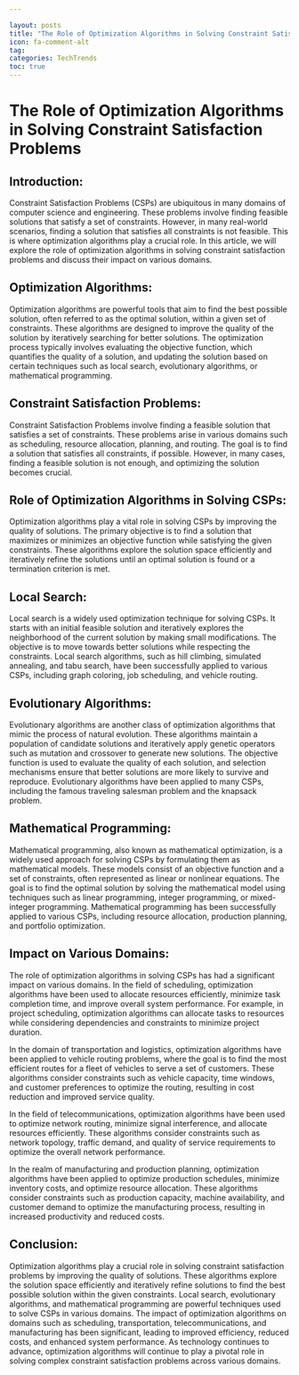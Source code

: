 ```yaml
---

layout: posts
title: "The Role of Optimization Algorithms in Solving Constraint Satisfaction Problems"
icon: fa-comment-alt
tag:      
categories: TechTrends
toc: true
---
```




# The Role of Optimization Algorithms in Solving Constraint Satisfaction Problems

## Introduction:
Constraint Satisfaction Problems (CSPs) are ubiquitous in many domains of computer science and engineering. These problems involve finding feasible solutions that satisfy a set of constraints. However, in many real-world scenarios, finding a solution that satisfies all constraints is not feasible. This is where optimization algorithms play a crucial role. In this article, we will explore the role of optimization algorithms in solving constraint satisfaction problems and discuss their impact on various domains.

## Optimization Algorithms:
Optimization algorithms are powerful tools that aim to find the best possible solution, often referred to as the optimal solution, within a given set of constraints. These algorithms are designed to improve the quality of the solution by iteratively searching for better solutions. The optimization process typically involves evaluating the objective function, which quantifies the quality of a solution, and updating the solution based on certain techniques such as local search, evolutionary algorithms, or mathematical programming.

## Constraint Satisfaction Problems:
Constraint Satisfaction Problems involve finding a feasible solution that satisfies a set of constraints. These problems arise in various domains such as scheduling, resource allocation, planning, and routing. The goal is to find a solution that satisfies all constraints, if possible. However, in many cases, finding a feasible solution is not enough, and optimizing the solution becomes crucial.

## Role of Optimization Algorithms in Solving CSPs:
Optimization algorithms play a vital role in solving CSPs by improving the quality of solutions. The primary objective is to find a solution that maximizes or minimizes an objective function while satisfying the given constraints. These algorithms explore the solution space efficiently and iteratively refine the solutions until an optimal solution is found or a termination criterion is met.

## Local Search:
Local search is a widely used optimization technique for solving CSPs. It starts with an initial feasible solution and iteratively explores the neighborhood of the current solution by making small modifications. The objective is to move towards better solutions while respecting the constraints. Local search algorithms, such as hill climbing, simulated annealing, and tabu search, have been successfully applied to various CSPs, including graph coloring, job scheduling, and vehicle routing.

## Evolutionary Algorithms:
Evolutionary algorithms are another class of optimization algorithms that mimic the process of natural evolution. These algorithms maintain a population of candidate solutions and iteratively apply genetic operators such as mutation and crossover to generate new solutions. The objective function is used to evaluate the quality of each solution, and selection mechanisms ensure that better solutions are more likely to survive and reproduce. Evolutionary algorithms have been applied to many CSPs, including the famous traveling salesman problem and the knapsack problem.

## Mathematical Programming:
Mathematical programming, also known as mathematical optimization, is a widely used approach for solving CSPs by formulating them as mathematical models. These models consist of an objective function and a set of constraints, often represented as linear or nonlinear equations. The goal is to find the optimal solution by solving the mathematical model using techniques such as linear programming, integer programming, or mixed-integer programming. Mathematical programming has been successfully applied to various CSPs, including resource allocation, production planning, and portfolio optimization.

## Impact on Various Domains:
The role of optimization algorithms in solving CSPs has had a significant impact on various domains. In the field of scheduling, optimization algorithms have been used to allocate resources efficiently, minimize task completion time, and improve overall system performance. For example, in project scheduling, optimization algorithms can allocate tasks to resources while considering dependencies and constraints to minimize project duration.

In the domain of transportation and logistics, optimization algorithms have been applied to vehicle routing problems, where the goal is to find the most efficient routes for a fleet of vehicles to serve a set of customers. These algorithms consider constraints such as vehicle capacity, time windows, and customer preferences to optimize the routing, resulting in cost reduction and improved service quality.

In the field of telecommunications, optimization algorithms have been used to optimize network routing, minimize signal interference, and allocate resources efficiently. These algorithms consider constraints such as network topology, traffic demand, and quality of service requirements to optimize the overall network performance.

In the realm of manufacturing and production planning, optimization algorithms have been applied to optimize production schedules, minimize inventory costs, and optimize resource allocation. These algorithms consider constraints such as production capacity, machine availability, and customer demand to optimize the manufacturing process, resulting in increased productivity and reduced costs.

## Conclusion:
Optimization algorithms play a crucial role in solving constraint satisfaction problems by improving the quality of solutions. These algorithms explore the solution space efficiently and iteratively refine solutions to find the best possible solution within the given constraints. Local search, evolutionary algorithms, and mathematical programming are powerful techniques used to solve CSPs in various domains. The impact of optimization algorithms on domains such as scheduling, transportation, telecommunications, and manufacturing has been significant, leading to improved efficiency, reduced costs, and enhanced system performance. As technology continues to advance, optimization algorithms will continue to play a pivotal role in solving complex constraint satisfaction problems across various domains.